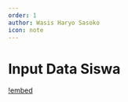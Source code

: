 ```yaml
---
order: 1
author: Wasis Haryo Sasoko
icon: note 
---
```


# Input Data Siswa

[!embed](https://www.youtube.com/embed/ciU_IIN8Xsc)

